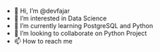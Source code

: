- 👋 Hi, I’m @devfajar
- 👀 I’m interested in Data Science
- 🌱 I’m currently learning PostgreSQL and Python
- 💞️ I’m looking to collaborate on Python Project
- 📫 How to reach me 

<!---
devfajar/devfajar is a ✨ special ✨ repository because its `README.md` (this file) appears on your GitHub profile.
You can click the Preview link to take a look at your changes.
--->
